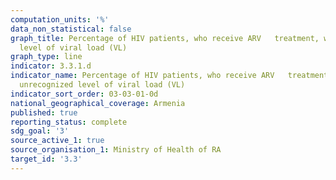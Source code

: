 ```yaml
---
computation_units: '%'
data_non_statistical: false
graph_title: Percentage of HIV patients, who receive ARV   treatment, who have unrecognized
  level of viral load (VL)
graph_type: line
indicator: 3.3.1.d
indicator_name: Percentage of HIV patients, who receive ARV   treatment, who have
  unrecognized level of viral load (VL)
indicator_sort_order: 03-03-01-0d
national_geographical_coverage: Armenia
published: true
reporting_status: complete
sdg_goal: '3'
source_active_1: true
source_organisation_1: Ministry of Health of RA
target_id: '3.3'
---
```

